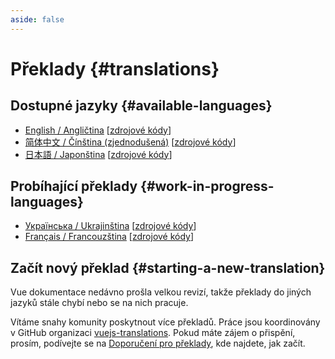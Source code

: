 ```yaml
---
aside: false
---
```


# Překlady {#translations}

## Dostupné jazyky {#available-languages}

- [English / Angličtina](https://vuejs.org/) [[zdrojové kódy](https://github.com/vuejs/docs)]
- [简体中文 / Čínština (zjednodušená)](https://cn.vuejs.org/) [[zdrojové kódy](https://github.com/vuejs-translations/docs-zh-cn)]
- [日本語 / Japonština](https://ja.vuejs.org/) [[zdrojové kódy](https://github.com/vuejs-translations/docs-ja)]

## Probíhající překlady {#work-in-progress-languages}

- [Українська / Ukrajinština](https://ua.vuejs.org) [[zdrojové kódy](https://github.com/vuejs-translations/docs-ua)]
- [Français / Francouzština](https://vuejs-docs-fr.netlify.app) [[zdrojové kódy](https://github.com/vuejs-translations/docs-fr)]

## Začít nový překlad {#starting-a-new-translation}

Vue dokumentace nedávno prošla velkou revizí, takže překlady do jiných jazyků stále chybí nebo se na nich pracuje.

Vítáme snahy komunity poskytnout více překladů. Práce jsou koordinovány v GitHub organizaci [vuejs-translations](https://github.com/vuejs-translations/). Pokud máte zájem o přispění, prosím, podívejte se na [Doporučení pro překlady](https://github.com/vuejs-translations/guidelines/blob/main/README.md), kde najdete, jak začít.
